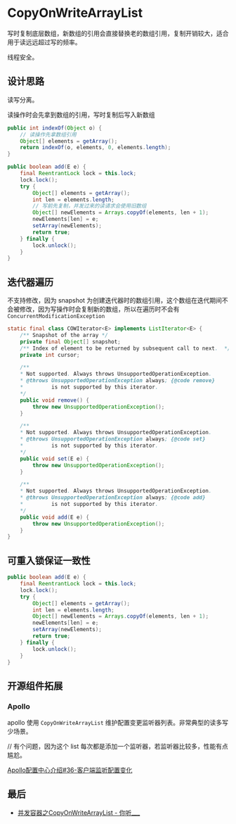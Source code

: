 # CopyOnWriteArrayList

写时复制底层数组，新数组的引用会直接替换老的数组引用，复制开销较大，适合用于读远远超过写的频率。

线程安全。

## 设计思路

读写分离。

读操作时会先拿到数组的引用，写时复制后写入新数组

```java
public int indexOf(Object o) {
    // 读操作先拿数组引用
    Object[] elements = getArray();
    return indexOf(o, elements, 0, elements.length);
}
```

```java
public boolean add(E e) {
    final ReentrantLock lock = this.lock;
    lock.lock();
    try {
        Object[] elements = getArray();
        int len = elements.length;
        // 写前先复制，并发过来的读请求会使用旧数组
        Object[] newElements = Arrays.copyOf(elements, len + 1);
        newElements[len] = e;
        setArray(newElements);
        return true;
    } finally {
        lock.unlock();
    }
}
```

## 迭代器遍历

不支持修改，因为 snapshot 为创建迭代器时的数组引用，这个数组在迭代期间不会被修改，因为写操作时会复制新的数组，所以在遍历时不会有 `ConcurrentModificationException`

```java
static final class COWIterator<E> implements ListIterator<E> {
    /** Snapshot of the array */
    private final Object[] snapshot;
    /** Index of element to be returned by subsequent call to next.  */
    private int cursor;

    /**
    * Not supported. Always throws UnsupportedOperationException.
    * @throws UnsupportedOperationException always; {@code remove}
    *         is not supported by this iterator.
    */
    public void remove() {
        throw new UnsupportedOperationException();
    }

    /**
    * Not supported. Always throws UnsupportedOperationException.
    * @throws UnsupportedOperationException always; {@code set}
    *         is not supported by this iterator.
    */
    public void set(E e) {
        throw new UnsupportedOperationException();
    }

    /**
    * Not supported. Always throws UnsupportedOperationException.
    * @throws UnsupportedOperationException always; {@code add}
    *         is not supported by this iterator.
    */
    public void add(E e) {
        throw new UnsupportedOperationException();
    }
}
```

## 可重入锁保证一致性

```java
public boolean add(E e) {
    final ReentrantLock lock = this.lock;
    lock.lock();
    try {
        Object[] elements = getArray();
        int len = elements.length;
        Object[] newElements = Arrays.copyOf(elements, len + 1);
        newElements[len] = e;
        setArray(newElements);
        return true;
    } finally {
        lock.unlock();
    }
}
```

## 开源组件拓展

### Apollo

apollo 使用 `CopyOnWriteArrayList` 维护配置变更监听器列表。非常典型的读多写少场景。

// 有个问题，因为这个 list 每次都是添加一个监听器，若监听器比较多，性能有点尴尬。

[Apollo配置中心介绍#36-客户端监听配置变化](https://github.com/ctripcorp/apollo/wiki/Apollo%E9%85%8D%E7%BD%AE%E4%B8%AD%E5%BF%83%E4%BB%8B%E7%BB%8D#36-%E5%AE%A2%E6%88%B7%E7%AB%AF%E7%9B%91%E5%90%AC%E9%85%8D%E7%BD%AE%E5%8F%98%E5%8C%96)

## 最后

- [并发容器之CopyOnWriteArrayList - 你听___](https://juejin.im/post/5aeeb55f5188256715478c21)
